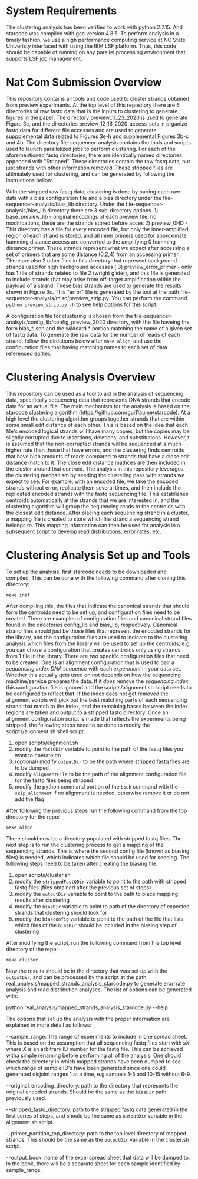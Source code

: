 # System Requirements

The clustering analysis has been verified to work with python 2.7.15. And starcode was compiled with gcc version 4.8.5. To perform analysis in a timely fashion, we use a high performance computing service at NC State Univeristy interfaced with using the IBM LSF platform. Thus, this code should be capable of running on any parallel processing environment that supports LSF job management. 

# Nat Com Submission Overview

This repository contains all tools and code used to cluster strands obtained from preview experiments. At the top level of this repository there are 6 directories of raw fastq data that is the inputs to clustering to generate figures in the paper. The directory preview_11_23_2020 is used to generate Figure 3c, and the directories preview_12_16_2020_access_sets_n organize fastq data for different file accesses and are used to generate suppplemental data related to Figures 3e-h and supplemental Figures 3b-c and 4b. The directory file-sequencer-analysis contains the tools and scripts used to launch parallelized jobs to perform clustering. For each of the aforementioned fastq directories, there are identically named directories appended with "Stripped". These directories contain the raw fastq data, but just strands with other information removed. These stripped files are ultimiately used for clustering, and can be generated by following the instructions bellow.

With the stripped raw fastq data, clustering is done by pairing each raw data with a bias configuration file and a bias directory under the file-sequencer-analysis/bias_lib directory. Under the file-sequencer-analysis/bias_lib directory there are 3 sub-directory options. 1) base_preview_lib - original encodings of each preview file, no modifications, these are the strands stored before acces 2) preview_0HD - This directory has a file for every encoded file, but only the inner-amplified region of each strand is stored, and all inner primers used for approximate hamming distance access are converted to the amplifying 0 hamming distance primer. These strands represent what we expect after accessing a set of primers that are some distance (0,2,4) from an accessing primer. There are also 2 other files in this directory that represent background strands used for high background accesses ( 3) preview_error_primer - only has 1 file of strands related to file 2 (wright glider), and this file is generated to include strands that may arise from off-target amplification within the payload of a strand. These bias strands are used to generate the results shown in Figure 3c. This "error" file is generated by the tool at the path file-sequencer-analysis/misc/preview_strip.py. You can perform the command `python preview_strip.py -h` to see help options for this script.

A configuration file for clustering is chosen from the file-sequencer-analsyis/config_lib/config_preview_2020 directory, with the file haveing the form bias_*.json and the wildcard * portion matching the name of a given set of fastq data. To generate the raw data for the number of reads of each strand, follow the directions below after `make align`, and use the configuration files that having matching names to each set of data referenced earlier. 


# Clustering Analysis Overview

This repository can be used as a tool to aid in the analysis of sequencing data, specifically sequencing data that represents DNA strands that encode data for an actual file. The main mechanism for the analysis is based on the starcode clustering algorithm (https://github.com/gui11aume/starcode). At a high level the clustering algorithm groups together strands that are within some small edit distance of each other. This is based on the idea that each file's encoded logical strands will have many copies, but the copies may be slightly corrupted due to insertions, deletions, and substitutions. However,it is assumed that the non-corrupted strands will be sequenced at a much higher rate than those that have errors, and the clustering finds centroids that have high amounts of reads compared to strands that have a close edit distance match to it. The close edit distance mathces are then included in the cluster around that centroid. The analysis in this repository leverages the clustering mechanism by seeding the clustering pass with strands we expect to see. For example, with an encoded file, we take the encoded strands without error, replicate them several times, and then include the replicated encoded strands with the fastq sequencing file. This establishes centroids automatically at the strands that we are interested in, and the clustering algorithm will group the sequencing reads to the centroids with the closest edit distance. After placing each sequencing strand in a cluster, a mapping file is created to store which file strand a sequencing strand belongs to. This mapping information can then be used for analysis in a subsequent script to develop read distributions, error rates, etc.

# Clustering Analysis Set up and Tools

To set up the analysis, first starcode needs to be downloaded and compiled. This can be done with the following command after cloning this directory:

`make init`

After compiling this, the files that indicate the canonical strands that should form the centroids need to be set up, and configuration files need to be created. There are examples of configuration files and canonical strand files found in the directories config\_lib and bias\_lib, respectively. Canonical strand files should just be those files that represent the encoded strands for the library, and the configuration files are used to indicate to the clustering analysis which files from the library will be used to set up the centroids, e.g. you can chose a configuration that creates centroids only using strands from 1 file in the library. There are two specific configuration files that need to be created. One is an alignment configuration that is used to pair a *sequencing index DNA sequence* with each *experiment* in your data set. Whether this actually gets used on not depends on how the sequencing machine/service prepares the data. If it *does* remove the *sequencing index*, this configuration file is ignored and the scripts/alignment.sh script needs to be configured to reflect that. If the index does not get removed the alignment scripts will pick out the best matching parts of each sequencing strand that match to the index, and the remaining bases between the index regions are taken and output to a stripped fastq directory. Once an alignment configuration script is made that reflects the experiments being stripped, the following steps need to be done to modify the scripts/alignment.sh shell script.

1. open scripts/alignment.sh
1. modify the `fastQDir` variable to point to the path of the fastq files you want to operate on
1. (optional) modify `outputDir` to be the path where stripped fastq files are to be dumped
1. modify `alignmentFile` to be the path of the alignment configuration file for the fastq files being stripped
1. modify the python command portion of the `bsub` command with the `--skip_alignment` if no alignment is needed, otherwise remove it or do not add the flag

After following the previous steps run the following command from the top directory for the repo:

`make align`

There should now be a directory populated with stripped fastq files. The next step is to run the clustering process to get a mapping of the sequencing strands. This is where the second config file (known as biasing files) is needed, which indicates which file should be used for seeding. The following steps need to be taken after creating the biasing file:

1. open scripts/cluster.sh
1. modify the `strippedFastQDir` variable  to point to the path with stripped fastq files (files obtained after the previous set of steps)
1. modify the `outputDir` variable to point to the path to place mapping results after clustering
1. modify the `biasDir` variable to point to path of the directory of expected strands that clustering should look for
1. modify the `biasconfig` variable to point to the path of the file that lists which files of the `biasDir` should be included in the biasing step of clustering

After modifying the script, run the following command from the top level directory of the repo:

`make cluster`

Now the results should be in the directory that was set up with the `outputDir`, and can be processed by the script at the path real\_analysis/mapped\_strands\_analysis\_starcode.py to generate erorrrate analysis and read distribution analyses. The list of options can be generated with:

python real\_analysis/mapped\_strands\_analysis\_starcode.py --help

The options that set up the analysis with the proper information are explained in more detail as follows:

--sample\_range: The range of experiments to include in one spread sheet. This is based on the assumption that all sequencing fastq files start with *sX* where *X* is an arbitrary ID number for the fastq file. This can be achieved witha simple renaming before performing all of the analysis. One should check the directory in which mapped strands have been dumped to see which range of sample ID's have been generated since one could generated disjoint ranges 1 at a time, e.g sampels 1-5 and 10-15 without 6-9.

--original\_encoding\_directory: path to the directory that represents the original encoded strands. Should be the same as the `biasDir` path previously used.

--stripped\_fastq\_directory: path to the stripped fastq data generated in the first series of steps, and should be the same as `outputDir` variable in the alignment.sh script.

--primer\_partition\_top\_directory: path to the top level directory of mapped strands. This should be the same as the `outputDir` variable in the cluster.sh script.

--output\_book: name of the excel spread sheet that data will be dumped to. In the book, there will be a separate sheet for each sample identified by --sample\_range.


